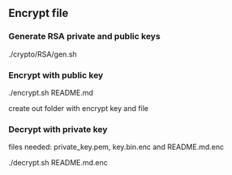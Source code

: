 ## Encrypt file

### Generate RSA private and public keys
./crypto/RSA/gen.sh

### Encrypt with public key
./encrypt.sh README.md

create out folder with encrypt key and file

### Decrypt with private key
files needed: private_key.pem, key.bin.enc and README.md.enc

./decrypt.sh README.md.enc
